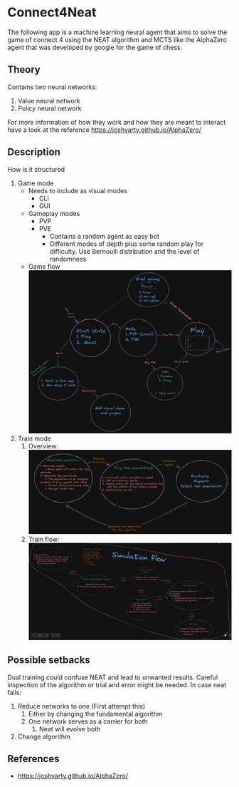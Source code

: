# Connect4Neat

The following app is a machine learning neural agent that aims to solve the game
of connect 4 using the NEAT algorithm and MCTS like the AlphaZero agent that was developed by google for the game of chess.

## Theory

Contains two neural networks:

1. Value neural network
2. Policy neural network

For more information of how they work and how they are meant to interact
have a look at the reference <https://joshvarty.github.io/AlphaZero/>

## Description

How is it structured

1. Game mode
   * Needs to include as visual modes
     * CLI
     * GUI
   * Gameplay modes
     * PVP
     * PVE
       * Contains a random agent as easy bot
       * Different modes of depth plus some random play for difficulty. Use Bernoulli distribution and the level of randomness
   * Game flow
![Game](assets/game_flow.PNG)
2. Train mode
   1. Overview: ![Train overview diagram](assets/overview_training.png)
   2. Train flow: ![Diagram](assets/flow.png)

## Possible setbacks

Dual training could confuse NEAT and lead to unwanted results. Careful inspection of the algorithm
or trial and error might be needed.
In case neat fails:

1. Reduce networks to one (First attempt this)
   1. Either by changing the fundamental algorithm
   2. One network serves as a carrier for both
      1. Neat will evolve both
2. Change algorithm

## References

* <https://joshvarty.github.io/AlphaZero/>
